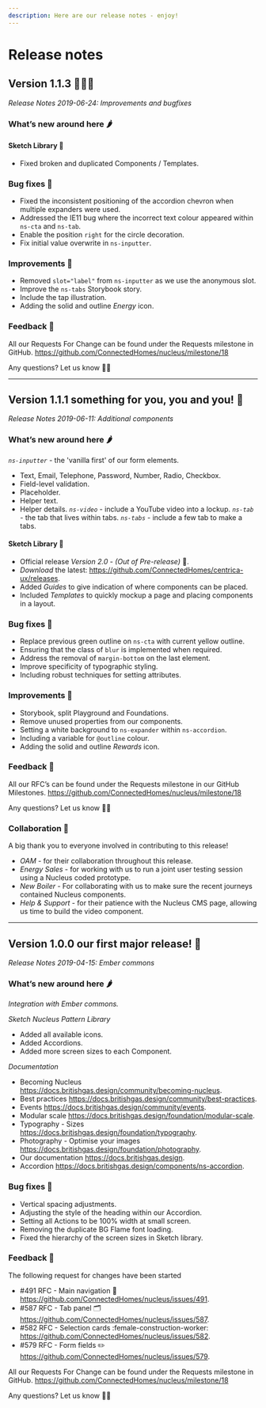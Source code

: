 ```yaml
---
description: Here are our release notes - enjoy!
---
```


# Release notes

## Version 1.1.3 👩🏼‍💻

*Release Notes 2019-06-24: Improvements and bugfixes*

### What’s new around here 🌶

#### Sketch Library 🐳

* Fixed broken and duplicated Components / Templates.

### Bug fixes 🏏

* Fixed the inconsistent positioning of the accordion chevron when multiple expanders were used.
* Addressed the IE11 bug where the incorrect text colour appeared within `ns-cta` and `ns-tab`.
* Enable the position `right` for the circle decoration.
* Fix initial value overwrite in `ns-inputter`.

### Improvements 🌻

* Removed `slot="label"` from `ns-inputter` as we use the anonymous slot.
* Improve the `ns-tabs` Storybook story.
* Include the tap illustration.
* Adding the solid and outline *Energy* icon.

### Feedback 🦕

All our Requests For Change can be found under the Requests milestone in GitHub.
https://github.com/ConnectedHomes/nucleus/milestone/18

Any questions? Let us know 🙌🏼

-------

## Version 1.1.1 something for you, you and you! 🎉

*Release Notes 2019-06-11: Additional components*

### What’s new around here 🌶

*`ns-inputter`* - the 'vanilla first' of our form elements.
* Text, Email, Telephone, Password, Number, Radio, Checkbox.
* Field-level validation.
* Placeholder.
* Helper text.
* Helper details.
*`ns-video`* - include a YouTube video into a lockup.
*`ns-tab`* - the tab that lives within tabs.
*`ns-tabs`* - include a few tab to make a tabs.

#### Sketch Library 🐍

* Official release *Version 2.0* - _(Out of Pre-release)_ :star2:.
* *Download* the latest: https://github.com/ConnectedHomes/centrica-ux/releases.
* Added *Guides* to give indication of where components can be placed.
* Included *Templates* to quickly mockup a page and placing components in a layout.

### Bug fixes 🐞

* Replace previous green outline on `ns-cta` with current yellow outline.
* Ensuring that the class of `blur` is implemented when required.
* Address the removal of `margin-bottom` on the last element.
* Improve specificity of typographic styling.
* Including robust techniques for setting attributes.

### Improvements 🌸

* Storybook, split Playground and Foundations.
* Remove unused properties from our components.
* Setting a white background to `ns-expander` within `ns-accordion`.
* Including a variable for `@outline` colour.
* Adding the solid and outline *Rewards* icon.

### Feedback 🐢

All our RFC’s can be found under the Requests milestone in our GitHub Milestones.
https://github.com/ConnectedHomes/nucleus/milestone/18

Any questions? Let us know 🙌🏼

### Collaboration 🤗

A big thank you to everyone involved in contributing to this release!

* *OAM* - for their collaboration throughout this release.
* *Energy Sales* - for working with us to run a joint user testing session using a Nucleus coded prototype.
* *New Boiler* - For collaborating with us to make sure the recent journeys contained Nucleus components.
* *Help & Support* - for their patience with the Nucleus CMS page, allowing us time to build the video component.

-------

## Version 1.0.0 our first major release! 🎉

*Release Notes 2019-04-15: Ember commons*

### What’s new around here 🌶

_Integration with Ember commons._

_Sketch Nucleus Pattern Library_
* Added all available icons.
* Added Accordions.
* Added more screen sizes to each Component.

_Documentation_
* Becoming Nucleus https://docs.britishgas.design/community/becoming-nucleus.
* Best practices https://docs.britishgas.design/community/best-practices.
* Events https://docs.britishgas.design/community/events.
* Modular scale https://docs.britishgas.design/foundation/modular-scale.
* Typography - Sizes https://docs.britishgas.design/foundation/typography.
* Photography - Optimise your images https://docs.britishgas.design/foundation/photography.
* Our documentation https://docs.britishgas.design.
* Accordion https://docs.britishgas.design/components/ns-accordion.

### Bug fixes 🐞

* Vertical spacing adjustments.
* Adjusting the style of the heading within our Accordion.
* Setting all Actions to be 100% width at small screen.
* Removing the duplicate BG Flame font loading.
* Fixed the hierarchy of the screen sizes in Sketch library.

### Feedback 🐳

The following request for changes have been started

* #491 RFC - Main navigation :banana: https://github.com/ConnectedHomes/nucleus/issues/491.
* #587 RFC - Tab panel :card_index_dividers: https://github.com/ConnectedHomes/nucleus/issues/587.
* #582 RFC - Selection cards :female-construction-worker: https://github.com/ConnectedHomes/nucleus/issues/582.
* #579 RFC - Form fields :pencil2: https://github.com/ConnectedHomes/nucleus/issues/579.

All our Requests For Change can be found under the Requests milestone in GitHub.
https://github.com/ConnectedHomes/nucleus/milestone/18

Any questions? Let us know 🙌🏼
